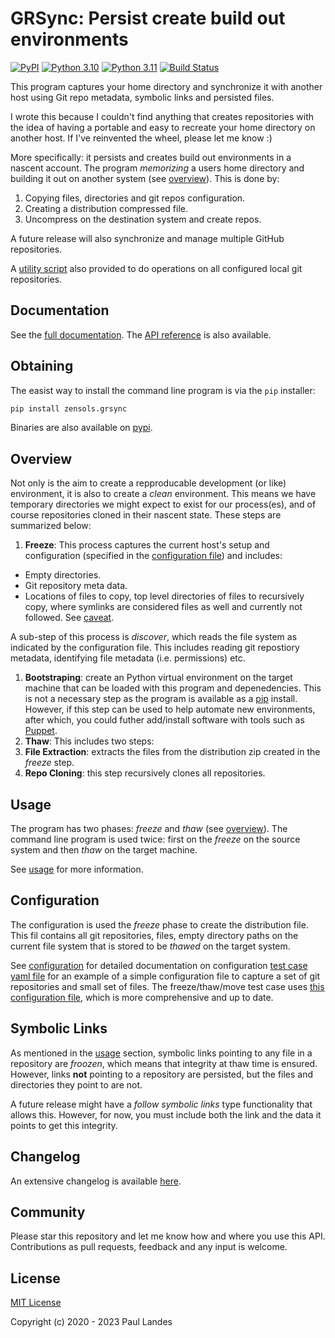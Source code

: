 # GRSync: Persist create build out environments

[![PyPI][pypi-badge]][pypi-link]
[![Python 3.10][python310-badge]][python310-link]
[![Python 3.11][python311-badge]][python311-link]
[![Build Status][build-badge]][build-link]

This program captures your home directory and synchronize it with another host
using Git repo metadata, symbolic links and persisted files.

I wrote this because I couldn't find anything that creates repositories with
the idea of having a portable and easy to recreate your home directory on
another host.  If I've reinvented the wheel, please let me know :)

More specifically: it persists and creates build out environments in a nascent
account.  The program *memorizing* a users home directory and building it out
on another system (see [overview](#overview)).  This is done by:
1. Copying files, directories and git repos configuration.
2. Creating a distribution compressed file.
3. Uncompress on the destination system and create repos.

A future release will also synchronize and manage multiple GitHub repositories.

A [utility script] also provided to do operations on all configured local git
repositories.


## Documentation

See the [full documentation](https://plandes.github.io/grsync/index.html).  The
[API reference](https://plandes.github.io/grsync/api.html) is also available.


## Obtaining

The easist way to install the command line program is via the `pip` installer:
```bash
pip install zensols.grsync
```

Binaries are also available on [pypi].

## Overview

Not only is the aim to create a repproducable development (or like)
environment, it is also to create a *clean* environment.  This means we have
temporary directories we might expect to exist for our process(es), and of
course repositories cloned in their nascent state.  These steps are summarized
below:

1. **Freeze**: This process captures the current host's setup and
configuration (specified in the [configuration file]) and includes:
* Empty directories.
* Git repository meta data.
* Locations of files to copy, top level directories of files to recursively
copy, where symlinks are considered files as well and currently not
followed.  See [caveat](#symbolic-links).

A sub-step of this process is *discover*, which reads the file system as
indicated by the configuration file.  This includes reading git repostiory
metadata, identifying file metadata (i.e. permissions) etc.
1. **Bootstraping**: create an Python virtual environment on the target machine
that can be loaded with this program and depenedencies.  This is not a
necessary step as the program is available as a [pip] install.  However, if
this step can be used to help automate new environments, after which, you
could futher add/install software with tools such as [Puppet].
3. **Thaw**: This includes two steps:
1. **File Extraction**: extracts the files from the distribution zip created
in the *freeze* step.
2. **Repo Cloning**: this step recursively clones all repositories.


## Usage

The program has two phases: *freeze* and *thaw* (see [overview](#overview)).
The command line program is used twice: first on the *freeze* on the source
system and then *thaw* on the target machine.

See [usage](https://plandes.github.io/grsync/doc/usage.html) for more information.


## Configuration

The configuration is used the *freeze* phase to create the distribution file.
This fil contains all git repositories, files, empty directory paths on the
current file system that is stored to be *thawed* on the target system.

See [configuration](doc/configuration.md) for detailed documentation on
configuration [test case yaml file](test-resources/midsize-test.yml) for an
example of a simple configuration file to capture a set of git repositories and
small set of files.  The freeze/thaw/move test case uses [this configuration
file](test-resources/fs-test.yml), which is more comprehensive and up to date.


## Symbolic Links

As mentioned in the [usage](#usage) section, symbolic links pointing to any
file in a repository are *froozen*, which means that integrity at thaw time is
ensured.  However, links **not** pointing to a repository are persisted, but
the files and directories they point to are not.

A future release might have a *follow symbolic links* type functionality that
allows this.  However, for now, you must include both the link and the data it
points to get this integrity.


## Changelog

An extensive changelog is available [here](CHANGELOG.md).


## Community

Please star this repository and let me know how and where you use this API.
Contributions as pull requests, feedback and any input is welcome.


## License

[MIT License](LICENSE.md)

Copyright (c) 2020 - 2023 Paul Landes


<!-- links -->
[pypi]: https://pypi.org/project/zensols.grsync/
[pypi-link]: https://pypi.python.org/pypi/zensols.grsync
[pypi-badge]: https://img.shields.io/pypi/v/zensols.grsync.svg
[python310-badge]: https://img.shields.io/badge/python-3.10-blue.svg
[python310-link]: https://www.python.org/downloads/release/python-3100
[python311-badge]: https://img.shields.io/badge/python-3.11-blue.svg
[python311-link]: https://www.python.org/downloads/release/python-3110
[build-badge]: https://github.com/plandes/grsync/workflows/CI/badge.svg
[build-link]: https://github.com/plandes/grsync/actions

[Python 3.9]: https://www.python.org
[PyYAML]: https://pyyaml.org
[test configuration]: test-resources/grsync-test.yml

[maven profiles]: https://maven.apache.org/guides/introduction/introduction-to-profiles.html
[configuration file]: test-resources/midsize-test.yml#L29
[configuration file profile entry]: test-resources/midsize-test.yml#L29
[pip]: https://docs.python.org/3/installing/index.html
[Puppet]: https://en.wikipedia.org/wiki/Puppet_(software)
[utility script]: https://plandes.github.io/grsync/doc/usage.html#utility-git-script
